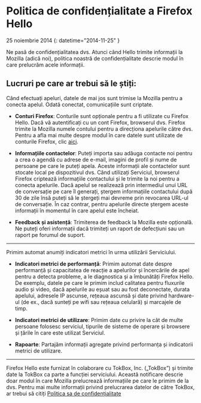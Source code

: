 # Politica de confidențialitate a Firefox Hello

25 noiembrie 2014
{: datetime="2014-11-25" }

Ne pasă de confidențialitatea dvs. Atunci când Hello trimite informații la Mozilla (adică noi), politica noastră de confidențialitate descrie modul în care prelucrăm acele informații.

## Lucruri pe care ar trebui să le știți:

Când efectuați apeluri, datele de mai jos sunt trimise la Mozilla pentru a conecta apelul. Odată conectat, comunicațiile sunt criptate.

* **Conturi Firefox**: Conturile sunt opționale pentru a fi utilizate cu Firefox Hello.  Dacă vă autentificați cu un cont Firefox, browserul dvs. Firefox trimite la Mozilla numele contului pentru a direcționa apelurile către dvs. Pentru a afla mai multe despre modul în care datele sunt utilizate de conturile Firefox, clic [aici](https://www.mozilla.org/ro/privacy/firefox-cloud/).

* **Informațiile contactelor**: Puteți importa sau adăuga contacte noi pentru a crea o agendă cu adrese de e-mail, imagini de profil și nume de persoane pe care le puteți apela.  Aceste informații ale contactelor sunt stocate local pe dispozitivul dvs.  Când utilizați Serviciul, browserul Firefox criptează informațiile contactului și le trimite la noi pentru a conecta apelurile.  Dacă apelul se realizează prin intermediul unui URL de conversație pe care îl generați, ștergem informațiile contactului după 30 de zile însă puteți să le ștergeți mai devreme prin revocarea URL-ul de conversație.  În caz contrar, pentru apelurile directe ștergem aceste informații în momentul în care apelul este încheiat.

* **Feedback și asistență**: Trimiterea de feedback la Mozilla este opțională.  Ne puteți oferi informații dacă trimiteți un raport de defecțiuni sau un raport pe forumul de suport.

---------------------------------------

Primim automat anumiți indicatori metrici în urma utilizării Serviciului.

* **Indicatori metrici de performanță**: Primim automat date despre performanță și capacitatea de reacție a apelurilor și încercările de apel pentru a detecta probleme, a le diagnostica și a îmbunătăți Firefox Hello.  De exemplu, datele pe care le primim includ calitatea pentru fluxurile audio și video, dacă apelurile au eșuat sau au fost deconectate, durata apelului, adresele IP ascunse, rețeaua ascunsă și date privind hardware-ul (de ex., dacă sunteți pe wifi sau rețeaua celulară) și marcajele de timp.

* **Indicatori metrici de utilizare**: Primim date cu privire la cât de multe persoane folosesc serviciul, tipurile de sisteme de operare și browsere și țările în care este utilizat Serviciul.

* **Rapoarte**: Partajăm informații agregate privind performanța și indicatorii metrici de utilizare.

---------------------------------------

Firefox Hello este furnizat în colaborare cu TokBox, Inc. („TokBox”) și trimite date la TokBox ca parte a funcției serviciului.  Această notificare descrie doar modul în care Mozilla prelucrează informațiile pe care le primim de la dvs. Pentru mai multe informații privind prelucrarea datelor de către TokBox, ar trebui să citiți [Politica sa de confidențialitate](https://tokbox.com/support/privacy-policy)
